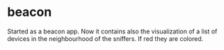 # beacon

Started as a beacon app. Now it contains also the visualization of a list of devices in the neighbourhood of the sniffers. If red they are colored.